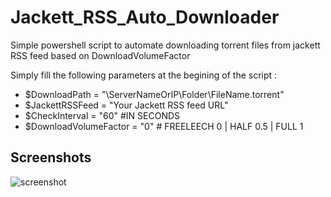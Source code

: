 # Jackett_RSS_Auto_Downloader
Simple powershell script to automate downloading torrent files from jackett RSS feed based on DownloadVolumeFactor


Simply fill the following parameters at the begining of the script :

* $DownloadPath = "\\ServerNameOrIP\Folder\FileName.torrent"
* $JackettRSSFeed = "Your Jackett RSS feed URL"
* $CheckInterval = "60" #IN SECONDS
* $DownloadVolumeFactor = "0" # FREELEECH 0 | HALF 0.5 | FULL 1

## Screenshots

![screenshot](https://github.com/max01986/Jackett_RSS_Auto_Downloader/blob/master/2020-05-16_14h24_48.png?raw=true)

